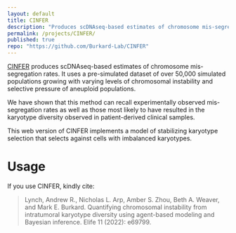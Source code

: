 ```yaml
---
layout: default
title: CINFER
description: "Produces scDNAseq-based estimates of chromosome mis-segregation rates."
permalink: /projects/CINFER/
published: true
repo: "https://github.com/Burkard-Lab/CINFER"
---
```


[CINFER](https://burkardlab.shinyapps.io/CINFER/) produces scDNAseq-based estimates of chromosome mis-segregation rates. It uses a pre-simulated dataset of over 50,000 simulated populations growing with varying levels of chromosomal instability and selective pressure of aneuploid populations.

We have shown that this method can recall experimentally observed mis-segregation rates as well as those most likely to have resulted in the karyotype diversity observed in patient-derived clinical samples.

This web version of CINFER implements a model of stabilizing karyotype selection that selects against cells with imbalanced karyotypes.

# Usage

If you use CINFER, kindly cite:

>Lynch, Andrew R., Nicholas L. Arp, Amber S. Zhou, Beth A. Weaver, and Mark E. Burkard. Quantifying chromosomal instability from intratumoral karyotype diversity using agent-based modeling and Bayesian inference. Elife 11 (2022): e69799.